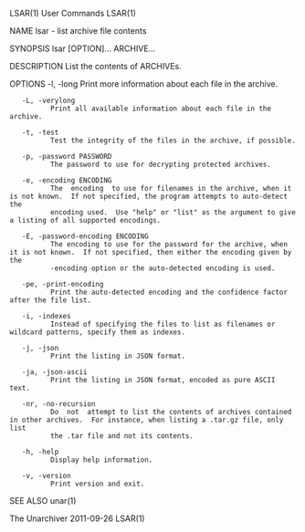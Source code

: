 LSAR(1)                                                            User Commands                                                           LSAR(1)

NAME
       lsar - list archive file contents

SYNOPSIS
       lsar [OPTION]... ARCHIVE...

DESCRIPTION
       List the contents of ARCHIVEs.

OPTIONS
       -l, -long
              Print more information about each file in the archive.

       -L, -verylong
              Print all available information about each file in the archive.

       -t, -test
              Test the integrity of the files in the archive, if possible.

       -p, -password PASSWORD
              The password to use for decrypting protected archives.

       -e, -encoding ENCODING
              The  encoding  to use for filenames in the archive, when it is not known.  If not specified, the program attempts to auto-detect the
              encoding used.  Use "help" or "list" as the argument to give a listing of all supported encodings.

       -E, -password-encoding ENCODING
              The encoding to use for the password for the archive, when it is not known.  If not specified, then either the encoding given by the
              -encoding option or the auto-detected encoding is used.

       -pe, -print-encoding
              Print the auto-detected encoding and the confidence factor after the file list.

       -i, -indexes
              Instead of specifying the files to list as filenames or wildcard patterns, specify them as indexes.

       -j, -json
              Print the listing in JSON format.

       -ja, -json-ascii
              Print the listing in JSON format, encoded as pure ASCII text.

       -nr, -no-recursion
              Do  not  attempt to list the contents of archives contained in other archives.  For instance, when listing a .tar.gz file, only list
              the .tar file and not its contents.

       -h, -help
              Display help information.

       -v, -version
              Print version and exit.

SEE ALSO
       unar(1)

The Unarchiver                                                      2011-09-26                                                             LSAR(1)
